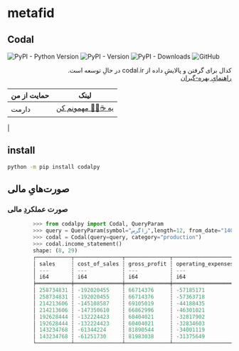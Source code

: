# metafid
## Codal

![PyPI - Python Version](https://img.shields.io/pypi/pyversions/codalpy)
![PyPI - Version](https://img.shields.io/pypi/v/codalpy)
![PyPI - Downloads](https://img.shields.io/pypi/dm/codalpy?logoColor=blue&color=blue)
![GitHub](https://img.shields.io/github/license/yghaderi/codalpy)

<div dir="rtl">
کدال برای گرفتن و پالایشِ داده از codal.ir در حالِ توسعه است.
<br/>
<a href="https://yghaderi.github.io/codalpy/_build/index.html"> راهنمایِ بهره-گیران</a>
</div>



| حمایت از من | لینک                                             |
|-------------|--------------------------------------------------|
| دارمت       | [یه ☕🧸🍪 مهمونم کن](https://daramet.com/yghaderi) |
|


## install
```bash
python -m pip install codalpy
```




## صورت‌هایِ مالی
### صورت عملکردِ مالی

```python
        >>> from codalpy import Codal, QueryParam
        >>> query = QueryParam(symbol="زاگرس",length=12, from_date="1400/01/01")
        >>> codal = Codal(query=query, category="production")
        >>> codal.income_statement()
        shape: (8, 29)
        ┌───────────┬───────────────┬──────────────┬────────────────────┬───┬─────────────────────────────────┬─────────────────────────────────┬─────────────────────────────────┬─────────────────────────────────┐
        │ sales     ┆ cost_of_sales ┆ gross_profit ┆ operating_expenses ┆ … ┆ url                             ┆ attachment_url                  ┆ pdf_url                         ┆ excel_url                       │
        │ ---       ┆ ---           ┆ ---          ┆ ---                ┆   ┆ ---                             ┆ ---                             ┆ ---                             ┆ ---                             │
        │ i64       ┆ i64           ┆ i64          ┆ i64                ┆   ┆ str                             ┆ str                             ┆ str                             ┆ str                             │
        ╞═══════════╪═══════════════╪══════════════╪════════════════════╪═══╪═════════════════════════════════╪═════════════════════════════════╪═════════════════════════════════╪═════════════════════════════════╡
        │ 258734831 ┆ -192020455    ┆ 66714376     ┆ -57185171          ┆ … ┆ https://codal.ir/Reports/Decis… ┆ https://codal.ir/Reports/Attac… ┆ https://codal.ir/DownloadFile.… ┆ https://excel.codal.ir/service… │
        │ 258734831 ┆ -192020455    ┆ 66714376     ┆ -57363718          ┆ … ┆ https://codal.ir/Reports/Decis… ┆ https://codal.ir/Reports/Attac… ┆ https://codal.ir/DownloadFile.… ┆ https://excel.codal.ir/service… │
        │ 214213606 ┆ -145108587    ┆ 69105019     ┆ -44188435          ┆ … ┆ https://codal.ir/Reports/Decis… ┆ https://codal.ir/Reports/Attac… ┆ https://codal.ir/DownloadFile.… ┆ https://excel.codal.ir/service… │
        │ 214213606 ┆ -147350610    ┆ 66862996     ┆ -46301021          ┆ … ┆ https://codal.ir/Reports/Decis… ┆ https://codal.ir/Reports/Attac… ┆ https://codal.ir/DownloadFile.… ┆ https://excel.codal.ir/service… │
        │ 192628444 ┆ -132224423    ┆ 60404021     ┆ -32817902          ┆ … ┆ https://codal.ir/Reports/Decis… ┆ https://codal.ir/Reports/Attac… ┆ https://codal.ir/DownloadFile.… ┆ https://excel.codal.ir/service… │
        │ 192628444 ┆ -132224423    ┆ 60404021     ┆ -32834603          ┆ … ┆ https://codal.ir/Reports/Decis… ┆ https://codal.ir/Reports/Attac… ┆ https://codal.ir/DownloadFile.… ┆ https://excel.codal.ir/service… │
        │ 143234768 ┆ -61344224     ┆ 81890544     ┆ -34001119          ┆ … ┆ https://codal.ir/Reports/Decis… ┆ https://codal.ir/Reports/Attac… ┆ https://codal.ir/DownloadFile.… ┆ https://excel.codal.ir/service… │
        │ 143234768 ┆ -61251730     ┆ 81983038     ┆ -31375649          ┆ … ┆ https://codal.ir/Reports/Decis… ┆ https://codal.ir/Reports/Attac… ┆ https://codal.ir/DownloadFile.… ┆ https://excel.codal.ir/service… │
        └───────────┴───────────────┴──────────────┴────────────────────┴───┴─────────────────────────────────┴─────────────────────────────────┴─────────────────────────────────┴─────────────────────────────────┘

```
